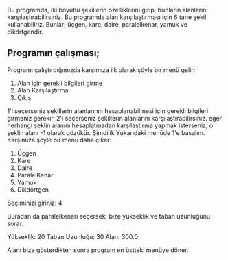 Bu programda, iki boyutlu şekillerin özelliklerini girip, bunların alanlarını karşılaştırabilirsiniz. Bu programda alan karşılaştırması için 6 tane şekil kullanabiliriz. Bunlar; üçgen, kare, daire, paralelkenar, yamuk ve dikdrtgendir.

Programın çalışması;
--------------------------------
Programı çalıştırdığımızda karşımıza ilk olarak şöyle bir menü gelir:


 1. Alan için gerekli bilgileri girme
 2. Alan Karşılaştırma
 3. Çıkış


1'i seçerseniz şekillerin alanlarının hesaplanabilmesi için gerekli bilgileri girmeniz gerekir. 
2'i seçerseniz şekillerin alanlarını karşılaştırabilirsiniz. eğer herhangi şeklin alanını hesaplatmadan karşılaştırma yapmak isterseniz, o şeklin alanı -1 olarak gözükür.
Şimdilik Yukarıdaki menüde 1'e basalım. Karşımıza şöyle bir menü daha çıkar:

 
 1. Üçgen
 2. Kare 
 3. Daire 
 4. ParalelKenar
 5. Yamuk
 6. Dikdörtgen

Seçiminizi giriniz: 4

Buradan da paralelkenarı seçersek; bize yükseklik ve taban uzunluğunu sorar.

Yükseklik: 20
Taban Uzunluğu: 30
Alan: 300.0

Alanı bize gösterdikten sonra program en üstteki menüye döner.

